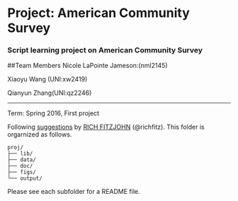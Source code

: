 # Project: American Community Survey
### Script learning project on American Community Survey

##Team Members
Nicole LaPointe Jameson:(nml2145)

Xiaoyu Wang (UNI:xw2419)

Qianyun Zhang(UNI:qz2246)

---
Term: Spring 2016, First project

Following [suggestions](http://nicercode.github.io/blog/2013-04-05-projects/) by [RICH FITZJOHN](http://nicercode.github.io/about/#Team) (@richfitz). This folder is orgarnized as follows.

```
proj/
├── lib/
├── data/
├── doc/
├── figs/
└── output/
```

Please see each subfolder for a README file.

